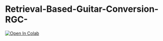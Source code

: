 # Retrieval-Based-Guitar-Conversion-RGC-

<a target="_blank" href="https://colab.research.google.com/github/https://drive.google.com/file/d/1NqHBeykSvLarjQoMDYzEH4bMCxWtNaqO/view?usp=drive_link">
  <img src="https://colab.research.google.com/assets/colab-badge.svg" alt="Open In Colab"/>
</a>
